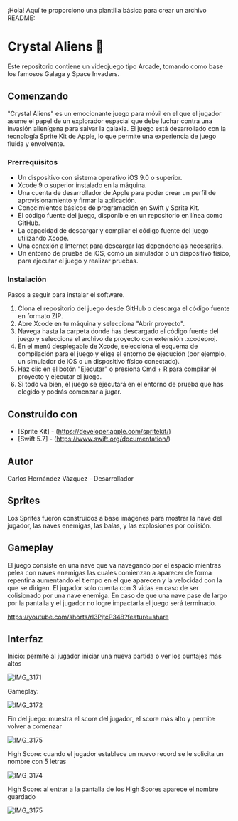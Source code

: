 ¡Hola! Aquí te proporciono una plantilla básica para crear un archivo README:

# Crystal Aliens 🚀

Este repositorio contiene un videojuego tipo Arcade, tomando como base los famosos Galaga y Space Invaders.

## Comenzando

"Crystal Aliens" es un emocionante juego para móvil en el que el jugador asume el papel de un explorador espacial que debe luchar contra una invasión alienígena para salvar la galaxia. El juego está desarrollado con la tecnología Sprite Kit de Apple, lo que permite una experiencia de juego fluida y envolvente.

### Prerrequisitos

- Un dispositivo con sistema operativo iOS 9.0 o superior.
- Xcode 9 o superior instalado en la máquina.
- Una cuenta de desarrollador de Apple para poder crear un perfil de aprovisionamiento y firmar la aplicación.
- Conocimientos básicos de programación en Swift y Sprite Kit.
- El código fuente del juego, disponible en un repositorio en línea como GitHub.
- La capacidad de descargar y compilar el código fuente del juego utilizando Xcode.
- Una conexión a Internet para descargar las dependencias necesarias.
- Un entorno de prueba de iOS, como un simulador o un dispositivo físico, para ejecutar el juego y realizar pruebas.

### Instalación

Pasos a seguir para instalar el software.

1. Clona el repositorio del juego desde GitHub o descarga el código fuente en formato ZIP.
2. Abre Xcode en tu máquina y selecciona "Abrir proyecto".
3. Navega hasta la carpeta donde has descargado el código fuente del juego y selecciona el archivo de proyecto con extensión .xcodeproj.
4. En el menú desplegable de Xcode, selecciona el esquema de compilación para el juego y elige el entorno de ejecución (por ejemplo, un simulador de iOS o un dispositivo físico conectado).
5. Haz clic en el botón "Ejecutar" o presiona Cmd + R para compilar el proyecto y ejecutar el juego.
6. Si todo va bien, el juego se ejecutará en el entorno de prueba que has elegido y podrás comenzar a jugar.

## Construido con

* [Sprite Kit] - (https://developer.apple.com/spritekit/)
* [Swift 5.7] - (https://www.swift.org/documentation/)

## Autor

Carlos Hernández Vázquez -  Desarrollador  

## Sprites 

Los Sprites fueron construidos a base imágenes para mostrar la nave del jugador, las naves enemigas, las balas, y las explosiones por colisión.

## Gameplay 

El juego consiste en una nave que va navegando por el espacio mientras pelea con naves enemigas las cuales comienzan a aparecer de forma repentina aumentando el tiempo en el que aparecen y la velocidad con la que se dirigen. El jugador solo cuenta con 3 vidas en caso de ser colisionado por una nave enemiga. En caso de que una nave pase de largo por la pantalla y el jugador no logre impactarla el juego será terminado. 

https://youtube.com/shorts/rl3PjtcP348?feature=share

## Interfaz 

Inicio: permite al jugador iniciar una nueva partida o ver los puntajes más altos 

![IMG_3171](https://user-images.githubusercontent.com/100322385/234654762-034a45b2-6feb-4352-9c35-a62f321e062f.PNG)

Gameplay: 

![IMG_3172](https://user-images.githubusercontent.com/100322385/234654978-7cf4f8fc-a75f-4e05-a32a-e6c21029b6f4.PNG)


Fin del juego: muestra el score del jugador, el score más alto y permite volver a comenzar 

![IMG_3175](https://user-images.githubusercontent.com/100322385/234655196-500db49c-153b-4013-aa96-460696666565.PNG)

High Score: cuando el jugador establece un nuevo record se le solicita un nombre con 5 letras 

![IMG_3174](https://user-images.githubusercontent.com/100322385/234655381-008e0b31-7046-41b9-801d-dff9191a5334.PNG)

High Score: al entrar a la pantalla de los High Scores aparece el nombre guardado 

![IMG_3175](https://user-images.githubusercontent.com/100322385/234655702-910e1d77-0026-47bb-b844-0c304b8424bb.PNG)


